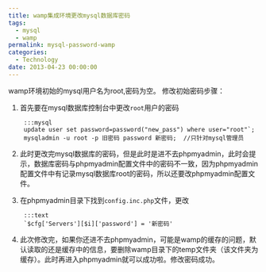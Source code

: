 ```yaml
---
title: wamp集成环境更改mysql数据库密码
tags:
  - mysql
  - wamp
permalink: mysql-password-wamp
categories:
  - Technology
date: 2013-04-23 00:00:00
---
```



wamp环境初始的mysql用户名为root,密码为空。
 修改初始密码步骤：

1. 首先要在mysql数据库控制台中更改`root`用户的密码

        :::mysql
        update user set password=password("new_pass") where user="root"`;
        mysqladmin -u root -p 旧密码 password 新密码;  //只针对mysql管理员

2.  此时更改完mysql数据库的密码，但是此时是进不去phpmyadmin，此时会提示，数据库密码与phpmyadmin配置文件中的密码不一致，因为phpmyadmin配置文件中有记录mysql数据库root的密码，所以还要改phpmyadmin配置文件。     
        
3. 在phpmyadmin目录下找到`config.inc.php`文件，更改

        :::text
        `$cfg['Servers'][$i]['password'] = '新密码'

4. 此次修改完，如果你还进不去phpmyadmin，可能是wamp的缓存的问题，默认读取的还是缓存中的信息，要删除wamp目录下的temp文件夹（该文件夹为缓存）。此时再进入phpmyadmin就可以成功啦。修改密码成功。

